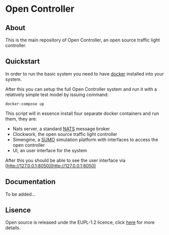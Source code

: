 # Open Controller

## About 

This is the main repository of Open Controller, an open source traffic light controller.

## Quickstart

In order to run the basic system you need to have [docker](https://docs.docker.com/get-started/get-docker/) installed into your system. 

After this you can setup the full Open Controller system and run it with a relatively simple test model by issuing command:

    docker-compose up

This script will in essence install four separate docker containers and run them, they are:

- Nats server, a standard [NATS](https://nats.io) message broker
- Clockwork, the open source traffic light controller
- Simengine, a [SUMO](https://eclipse.dev/sumo/) simulation platform with interfaces to access the open controller
- UI, an user interface for the system

After this you should be able to see the user interface via [http://127.0.0.1:8050](http://127.0.0.1:8050)

## Documentation

To be added...

## Lisence

Open source is released unde the EUPL-1.2 licence, click [here](https://joinup.ec.europa.eu/collection/eupl/eupl-text-eupl-12) for more details.